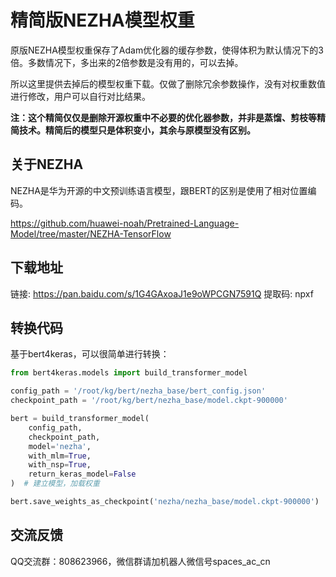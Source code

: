 # 精简版NEZHA模型权重

原版NEZHA模型权重保存了Adam优化器的缓存参数，使得体积为默认情况下的3倍。多数情况下，多出来的2倍参数是没有用的，可以去掉。

所以这里提供去掉后的模型权重下载。仅做了删除冗余参数操作，没有对权重数值进行修改，用户可以自行对比结果。

**注：这个精简仅仅是删除开源权重中不必要的优化器参数，并非是蒸馏、剪枝等精简技术。精简后的模型只是体积变小，其余与原模型没有区别。**

## 关于NEZHA

NEZHA是华为开源的中文预训练语言模型，跟BERT的区别是使用了相对位置编码。

https://github.com/huawei-noah/Pretrained-Language-Model/tree/master/NEZHA-TensorFlow

## 下载地址

链接: https://pan.baidu.com/s/1G4GAxoaJ1e9oWPCGN7591Q 提取码: npxf

## 转换代码

基于bert4keras，可以很简单进行转换：
```python
from bert4keras.models import build_transformer_model

config_path = '/root/kg/bert/nezha_base/bert_config.json'
checkpoint_path = '/root/kg/bert/nezha_base/model.ckpt-900000'

bert = build_transformer_model(
    config_path,
    checkpoint_path,
    model='nezha',
    with_mlm=True,
    with_nsp=True,
    return_keras_model=False
)  # 建立模型，加载权重

bert.save_weights_as_checkpoint('nezha/nezha_base/model.ckpt-900000')
```

## 交流反馈

QQ交流群：808623966，微信群请加机器人微信号spaces_ac_cn
